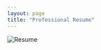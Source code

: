 ```yaml
---
layout: page
title: "Professional Resume"
---
```

![Resume](https://github.com/nicholasketo/nicholaseto/assets/145606057/a1d23519-b831-4b29-8798-a84b1a126133)
